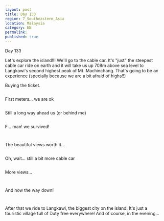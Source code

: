 ```yaml
---
layout: post
title: Day 133
region: 7_Southeastern_Asia
location: Malaysia
category: EN
permalink:
published: true
---
```


Day 133

Let's explore the island!!! We'll go to the cable car. It's "just" the steepest cable car ride on earth and it will take us up 708m above sea level to Langkawi's second highest peak of Mt. Machinchang. That's going to be an experience (specially because we are a bit afraid of highs!!)

Buying the ticket.

<p><a
href="https://lh3.googleusercontent.com/Sv8icvae1AlrM60NNk3cGrRh1tYTVqITyqw0DCXbyKcLXz9sADYn6AlsmeLzW6ysb3aFE3a47gaE1nbpB2q6YR_E-iX0eIiEWWx1ofZowkkgo07FimOyOL4ugWSC5rW9cimjVrv6DXefKaRQqEP8d10eiHbb5W5s6CJKAKTPzspPvgCblsVldhLdk-Zed1Zu5ZyRMJDOtYps8DiW-esMCWgnuUyr89Ld_RaOLSmS3snXAo2924S_5AMV1YF-JG4pbNp1IIFdtvy80DfCHH_NZWOLrXA_P0S-HJMKRk7ndzuJL9P99Um95zvAe4KFhLt_-1QbeAerQQOZm2m9jIPlNzFRt7ibAasjOnblKzbWiGnPwHa9yhxLkgDz89Gh1VXm97ub8TRe1vZPjDOOlQ77mg7rfXhRgeEbFRNqybL3FrVzBcpY-4lI-QJjJIFpZA-nP2eauwpdKtB7-f0P781b74y6NCbVtIvi-pKVRiQFqCStJev1e6tnqFbqoFVfi44GiWGW_Gzrlw8x48nVhQh7z9BnSxngaDXzP1h5ngMi3KkURpdtZjLHdQtOcu9_sN0XM8uJ8dYUIqAwX5HYVEYgsQvSduxM5cNGS67mVNNVLO4xHgSwvgSNgCBYlYsjbK2xwIgn65oK_H2zftQccdPuO3U2ptgOTKhJV1VEAauHfte47a5gswnQ3cU9fIWauWw-oMOUGKQSr3EpBVCEp2k=w669-h502-no"><img 
src="https://lh3.googleusercontent.com/Sv8icvae1AlrM60NNk3cGrRh1tYTVqITyqw0DCXbyKcLXz9sADYn6AlsmeLzW6ysb3aFE3a47gaE1nbpB2q6YR_E-iX0eIiEWWx1ofZowkkgo07FimOyOL4ugWSC5rW9cimjVrv6DXefKaRQqEP8d10eiHbb5W5s6CJKAKTPzspPvgCblsVldhLdk-Zed1Zu5ZyRMJDOtYps8DiW-esMCWgnuUyr89Ld_RaOLSmS3snXAo2924S_5AMV1YF-JG4pbNp1IIFdtvy80DfCHH_NZWOLrXA_P0S-HJMKRk7ndzuJL9P99Um95zvAe4KFhLt_-1QbeAerQQOZm2m9jIPlNzFRt7ibAasjOnblKzbWiGnPwHa9yhxLkgDz89Gh1VXm97ub8TRe1vZPjDOOlQ77mg7rfXhRgeEbFRNqybL3FrVzBcpY-4lI-QJjJIFpZA-nP2eauwpdKtB7-f0P781b74y6NCbVtIvi-pKVRiQFqCStJev1e6tnqFbqoFVfi44GiWGW_Gzrlw8x48nVhQh7z9BnSxngaDXzP1h5ngMi3KkURpdtZjLHdQtOcu9_sN0XM8uJ8dYUIqAwX5HYVEYgsQvSduxM5cNGS67mVNNVLO4xHgSwvgSNgCBYlYsjbK2xwIgn65oK_H2zftQccdPuO3U2ptgOTKhJV1VEAauHfte47a5gswnQ3cU9fIWauWw-oMOUGKQSr3EpBVCEp2k=w669-h502-no" class="oversize" alt=""></a></p>

First meters... we are ok

<p><a
href="https://lh3.googleusercontent.com/GG88d_HGE7W35RP1UNMYWOmMSqkLgyNP16T0Wn_46zW2Jiy3h4MYKbfCIuRfLxq-AnZAkajbLfYvzV7GpkcJDgKxXg6joMCGkcgsXDdCNNDrPibzJmrScThZOojzPohVBrrO4ZovZkxgpvK1oHGzSRRNQeLi58J9W1BVr0qBmtM4CspVIPXjfm1b2y7AKwTJZzef_YrbZWLYYKVi6QvB-NIgQyo59P9nhc7mB5iGvpFQuKRiPXb05UIvHG8vaKRrXSA7tZppu38btyw2OAAAkXDOCy44A-KGe1hNUrK8a3o5CtifKNJ_JvyAp_eRXOa75NbIz4o_Vefw3qxP_zeuzKOUilBUJWM7bvF4qu8H4hBEDybHdQEmG1NGptj5SDK0hZnIb3AKlHYngZNuUUtRnSQSyNqhMgBRhwhyst5UOX01BBMFv7r6KyJ1fc4eOiY-qYo9SaTkoHowOBcZv_uQMeEEAZy6SNp5_W0pq81akIjC_GYOIxTIIdf6qYt7gBBW1vwpXVI1UH9xR0UNa1lBOaXP_xCFUCZwJpz14-UGTtKHqRhzrQWc0Eb7y_DznCZ_katq9HTEH3TB55gxJpPZY09GYiJXj4N9sB7xqGtvGTSVJK0083fbTLQLbWTdgobD40eIk5Sv3ltcReK47WBV1ojROBkje1Ty0oXPqjN_xzeQjEB5JZRzGzI9MKYvCBGHoYB8MECyjXr1SfG7pMc=w836-h627-no"><img 
src="https://lh3.googleusercontent.com/GG88d_HGE7W35RP1UNMYWOmMSqkLgyNP16T0Wn_46zW2Jiy3h4MYKbfCIuRfLxq-AnZAkajbLfYvzV7GpkcJDgKxXg6joMCGkcgsXDdCNNDrPibzJmrScThZOojzPohVBrrO4ZovZkxgpvK1oHGzSRRNQeLi58J9W1BVr0qBmtM4CspVIPXjfm1b2y7AKwTJZzef_YrbZWLYYKVi6QvB-NIgQyo59P9nhc7mB5iGvpFQuKRiPXb05UIvHG8vaKRrXSA7tZppu38btyw2OAAAkXDOCy44A-KGe1hNUrK8a3o5CtifKNJ_JvyAp_eRXOa75NbIz4o_Vefw3qxP_zeuzKOUilBUJWM7bvF4qu8H4hBEDybHdQEmG1NGptj5SDK0hZnIb3AKlHYngZNuUUtRnSQSyNqhMgBRhwhyst5UOX01BBMFv7r6KyJ1fc4eOiY-qYo9SaTkoHowOBcZv_uQMeEEAZy6SNp5_W0pq81akIjC_GYOIxTIIdf6qYt7gBBW1vwpXVI1UH9xR0UNa1lBOaXP_xCFUCZwJpz14-UGTtKHqRhzrQWc0Eb7y_DznCZ_katq9HTEH3TB55gxJpPZY09GYiJXj4N9sB7xqGtvGTSVJK0083fbTLQLbWTdgobD40eIk5Sv3ltcReK47WBV1ojROBkje1Ty0oXPqjN_xzeQjEB5JZRzGzI9MKYvCBGHoYB8MECyjXr1SfG7pMc=w836-h627-no" class="oversize" alt=""></a></p>

Still a long way ahead us (or behind me)

<p><a
href="https://lh3.googleusercontent.com/CkdCS5Bv2X7a5rvYLcb2ELF4CG_PGpGdUZCD5k1hftThSAcpzJZzEHaTaeRugV7vRLROdboSDke_IVFy-1m0Fa0apWBck-sqnPQ3uHlI9FyVa0njlTHeWPIcqInvFWh7lmN_ERVIuuYXkmZD-l-LjR25zcBHTGrHdtrsS8k7wLHclX1UuU0i0yV4WLYKrVhoGSceMYizN-BDpOI3bOiNmNtgpwOHZOvBTx1yMPkJfD9wQP3_8F1ZQri_jYvWAe8HFesL1MTZ5YdM14yx50M7o6Pi9XDt5NJqtuaEixrcu2N9126NF-RvSNMMYJ-86JLGHl-Nz8ino0U1UUQQ5DdWK5mdaYBF7XSgjUxvI2OqUGFHlrmcVRMTw5X3jDOA4gmRe63XXQ4xQL9IktUAj3ify-pxp1mSWiun7csa1WJm3T3MoU3sRoFVFwPdTj2o2d1vCury7JguyYQ1CHQe9380vY42a_sth-F1PKpjYENJoxsvYL-8SkdBYZUXDx6Wr8Pds22zgwP6dyVEm3FfRAFb9u4tGx6LBDFj3fRwkwLqiIP7AS8N1mRks0vCyMqk_jpzuzx5fA7LTMXQJBa6zI4ClPJYFbj8vS-11mzX4tl_qYFvIlMlUVzR31rC3s3V9xtAaHfQdTqvkgleCxbRTNDa_ddA-_Ctz714GNITfvzhuyOy0iCHJnsLQxigZDb2yhBVZYLFy-Vy6mlujkHU7Pg=w836-h627-no"><img 
src="https://lh3.googleusercontent.com/CkdCS5Bv2X7a5rvYLcb2ELF4CG_PGpGdUZCD5k1hftThSAcpzJZzEHaTaeRugV7vRLROdboSDke_IVFy-1m0Fa0apWBck-sqnPQ3uHlI9FyVa0njlTHeWPIcqInvFWh7lmN_ERVIuuYXkmZD-l-LjR25zcBHTGrHdtrsS8k7wLHclX1UuU0i0yV4WLYKrVhoGSceMYizN-BDpOI3bOiNmNtgpwOHZOvBTx1yMPkJfD9wQP3_8F1ZQri_jYvWAe8HFesL1MTZ5YdM14yx50M7o6Pi9XDt5NJqtuaEixrcu2N9126NF-RvSNMMYJ-86JLGHl-Nz8ino0U1UUQQ5DdWK5mdaYBF7XSgjUxvI2OqUGFHlrmcVRMTw5X3jDOA4gmRe63XXQ4xQL9IktUAj3ify-pxp1mSWiun7csa1WJm3T3MoU3sRoFVFwPdTj2o2d1vCury7JguyYQ1CHQe9380vY42a_sth-F1PKpjYENJoxsvYL-8SkdBYZUXDx6Wr8Pds22zgwP6dyVEm3FfRAFb9u4tGx6LBDFj3fRwkwLqiIP7AS8N1mRks0vCyMqk_jpzuzx5fA7LTMXQJBa6zI4ClPJYFbj8vS-11mzX4tl_qYFvIlMlUVzR31rC3s3V9xtAaHfQdTqvkgleCxbRTNDa_ddA-_Ctz714GNITfvzhuyOy0iCHJnsLQxigZDb2yhBVZYLFy-Vy6mlujkHU7Pg=w836-h627-no" class="oversize" alt=""></a></p>

F... man! we survived!

<p><a
href="https://lh3.googleusercontent.com/1yvdZM4VJebNiPmAmyksrKATrB4N5o04fFiPmMJSTEykgg3d_a5GII-vWDz5I_UWmehMGI5oTM1SvNgdSursn-PMys-A87aN-GWwBZCEnwORprGFdCjKVxGUK-G8ZvelO29HzdUXfpcFyEEoUg34dY7PGBnyzXQQW0DQ_sVU4hPqUiTrhTfZaZ0b9qZ0gr6FkkgX9PIz3pgVZBJgwZHnz70LbEtbKUChM5fjASN7jsSId0llsPEGNC3R1-0IwxpiEKidiQwY23fleHD-hAD8tB-edRsqRIPyh0Vvi8Fs_AFP6a1eZv8gFLbUswNm_ZxWqLM4oN31E0DP9IGjAH0yzEgLrhPuK3v3EmLOcgYR_rB7liqACQoUAx_869ILB7I_z9-MxDCKwBnaK_bF8_sB5MFHv157G-F6IwozDapxZHeMbxopl0WQJfeLteYwnGGsPVYyCKF6_kD_0Al00fHILdvT00hF8VRaLjhjBkGztjOZF9UttNzXhQWxJLvel45BFufEAId1LytfdvI8HDJ9A3VM43GSljCstD3fnTY0x5eEkf-b7cO8-H7OHvaxXNz70K_UkVIU52BWOmH3oXtb47V0C_p6OMyBwOq0caesY0Aps1p9sx7yPoqkz7cMrOgUy5sixTrczYYm_AACpSQ-mgWjuzMi89-ZryO4Vqm2e5x0d4bLxHucdqZ_P1jR8v5Lm6eTqUYvIW6cO_CYOgQ=w836-h627-no"><img 
src="https://lh3.googleusercontent.com/1yvdZM4VJebNiPmAmyksrKATrB4N5o04fFiPmMJSTEykgg3d_a5GII-vWDz5I_UWmehMGI5oTM1SvNgdSursn-PMys-A87aN-GWwBZCEnwORprGFdCjKVxGUK-G8ZvelO29HzdUXfpcFyEEoUg34dY7PGBnyzXQQW0DQ_sVU4hPqUiTrhTfZaZ0b9qZ0gr6FkkgX9PIz3pgVZBJgwZHnz70LbEtbKUChM5fjASN7jsSId0llsPEGNC3R1-0IwxpiEKidiQwY23fleHD-hAD8tB-edRsqRIPyh0Vvi8Fs_AFP6a1eZv8gFLbUswNm_ZxWqLM4oN31E0DP9IGjAH0yzEgLrhPuK3v3EmLOcgYR_rB7liqACQoUAx_869ILB7I_z9-MxDCKwBnaK_bF8_sB5MFHv157G-F6IwozDapxZHeMbxopl0WQJfeLteYwnGGsPVYyCKF6_kD_0Al00fHILdvT00hF8VRaLjhjBkGztjOZF9UttNzXhQWxJLvel45BFufEAId1LytfdvI8HDJ9A3VM43GSljCstD3fnTY0x5eEkf-b7cO8-H7OHvaxXNz70K_UkVIU52BWOmH3oXtb47V0C_p6OMyBwOq0caesY0Aps1p9sx7yPoqkz7cMrOgUy5sixTrczYYm_AACpSQ-mgWjuzMi89-ZryO4Vqm2e5x0d4bLxHucdqZ_P1jR8v5Lm6eTqUYvIW6cO_CYOgQ=w836-h627-no" class="oversize" alt=""></a></p>

<p><a
href="https://lh3.googleusercontent.com/QzcjxPdzmMjYXZ7m6rDsQvUFY_xQoXOaBx2XPlDkNPAtad0a8ifS_QWPAfcQYIHOTHP_ajxQfV2zYzHxQW7MuCOF6gDmYI7tOqjhg0OJvOIL8u1d0lMwv3VocWlz3dxy3dlO4uTmIWS3nA8og0pfP9eGgh2VhMgILav4REA-M96stgppfRc1oBGCT7Qnab5B8YIsQwjfR8A7c06folfiNyKrQhdM9L08O_SIoW1pXLQlIzPbjM7rnKuYTEJ5B7arWlwCCWhEU9FkDy6_ok21eBsIwEBv76RSiJljRAr9T6sQu7xPyA9oxkxdcMCCg7pa3zCe7PMawb2h6kzBGxFIzGa6m-mRPa1oLty8a7qTxiA03MVNHnD1K09E_HWPEObFM2YxaolHujPa5_o2-9st2kOaMYyCoM31caEAoY-nvhtkcMjSwhDnlyiavxYwdOGla1A7DRyKTtolRMrGIEQdKR37PYgAQc_0B7QcTASNhMT344MkW-o8Jtp9MnVNVei0TgIQTab_AUIXOubJOnlEDIYfs9s7qLlQC7byfzpof2MJ2YfQjPFR8zHmhzzs4BvJ7hJrv3Jc-KJUzoGnE1XkZihtKhgDP7WpfzL5gKzbtHPpdGx4UQp-Tf3h3edWEq7HE37mOwMG5l52Oz8aU-_073iGz091bkLTjDXd2cNd7s08qCdIP8U4WOEQxXSiHGroz990g8MuViMAuT5khxw=w669-h502-no"><img 
src="https://lh3.googleusercontent.com/QzcjxPdzmMjYXZ7m6rDsQvUFY_xQoXOaBx2XPlDkNPAtad0a8ifS_QWPAfcQYIHOTHP_ajxQfV2zYzHxQW7MuCOF6gDmYI7tOqjhg0OJvOIL8u1d0lMwv3VocWlz3dxy3dlO4uTmIWS3nA8og0pfP9eGgh2VhMgILav4REA-M96stgppfRc1oBGCT7Qnab5B8YIsQwjfR8A7c06folfiNyKrQhdM9L08O_SIoW1pXLQlIzPbjM7rnKuYTEJ5B7arWlwCCWhEU9FkDy6_ok21eBsIwEBv76RSiJljRAr9T6sQu7xPyA9oxkxdcMCCg7pa3zCe7PMawb2h6kzBGxFIzGa6m-mRPa1oLty8a7qTxiA03MVNHnD1K09E_HWPEObFM2YxaolHujPa5_o2-9st2kOaMYyCoM31caEAoY-nvhtkcMjSwhDnlyiavxYwdOGla1A7DRyKTtolRMrGIEQdKR37PYgAQc_0B7QcTASNhMT344MkW-o8Jtp9MnVNVei0TgIQTab_AUIXOubJOnlEDIYfs9s7qLlQC7byfzpof2MJ2YfQjPFR8zHmhzzs4BvJ7hJrv3Jc-KJUzoGnE1XkZihtKhgDP7WpfzL5gKzbtHPpdGx4UQp-Tf3h3edWEq7HE37mOwMG5l52Oz8aU-_073iGz091bkLTjDXd2cNd7s08qCdIP8U4WOEQxXSiHGroz990g8MuViMAuT5khxw=w669-h502-no" class="oversize" alt=""></a></p>

The beautiful views worth it...

<p><a
href="https://lh3.googleusercontent.com/aDB2PvvdvjAWrorbuuUrkh3RhBIN92EZN2P4_GbsyUYTp8vwWLOCUba_BIaL9xQ2kOnhxw6OFoNe7bY2gDcTcRIlOqryBWo60Id_82NwSLvJpv-0g0Bid6YEKFh7rlPWygCbWKcpZGpA8Ce6p9zSybdCRPsldB4Lh01jeDUzCrvkyqRN9HDi_8f77kGzAcH3BII4DWGevjZy9uMX_gKGOCX2CBKh-BQRDKB9frfwvEs2aBrJp1GLFO0lB_rBbmmz9lNSqKNw1kqRWEPa4-fEB3XOt8SO5qTDZjUe_OkVTqSzdnvHMNBcU5tjRVTMgLtsZ7Zpaeefbtk1oaBAzw1W6sMsN_8Y6g_2H9_QVuGLgLas6m5gsVG_TOejbSWoGhdsovs_jpkoX9Kh4GR780yrxMfPtz_tcxC77QD0GQGqsouHzEGqZEu-x6tnnOSv7BYBwSndW3iZKpWPAioHnbuJNgZew0YkFicP2GFcKzDJn9mcRCBUuiEcn9U-KCPFGd2-g2NJvJxqzibyS13s60cvNjJcMqaZQ7CtGwJncndUeuLFPMvqkRatkIS9sN6e6pAdoLPlG3ESplvBzMJRzUYDp2JKFgk3J83OBQT5E0P5uqiCr8nwyqm6-PgFDVQmrOkZ5dl_w8OIaj05u4atWvaOPq7tSwcwm4HcXEKBkfTa4BESi9b8_V93GSZE7BVlbqLW4pAC3Lb9IjqJg92ZJoc=w836-h627-no"><img 
src="https://lh3.googleusercontent.com/aDB2PvvdvjAWrorbuuUrkh3RhBIN92EZN2P4_GbsyUYTp8vwWLOCUba_BIaL9xQ2kOnhxw6OFoNe7bY2gDcTcRIlOqryBWo60Id_82NwSLvJpv-0g0Bid6YEKFh7rlPWygCbWKcpZGpA8Ce6p9zSybdCRPsldB4Lh01jeDUzCrvkyqRN9HDi_8f77kGzAcH3BII4DWGevjZy9uMX_gKGOCX2CBKh-BQRDKB9frfwvEs2aBrJp1GLFO0lB_rBbmmz9lNSqKNw1kqRWEPa4-fEB3XOt8SO5qTDZjUe_OkVTqSzdnvHMNBcU5tjRVTMgLtsZ7Zpaeefbtk1oaBAzw1W6sMsN_8Y6g_2H9_QVuGLgLas6m5gsVG_TOejbSWoGhdsovs_jpkoX9Kh4GR780yrxMfPtz_tcxC77QD0GQGqsouHzEGqZEu-x6tnnOSv7BYBwSndW3iZKpWPAioHnbuJNgZew0YkFicP2GFcKzDJn9mcRCBUuiEcn9U-KCPFGd2-g2NJvJxqzibyS13s60cvNjJcMqaZQ7CtGwJncndUeuLFPMvqkRatkIS9sN6e6pAdoLPlG3ESplvBzMJRzUYDp2JKFgk3J83OBQT5E0P5uqiCr8nwyqm6-PgFDVQmrOkZ5dl_w8OIaj05u4atWvaOPq7tSwcwm4HcXEKBkfTa4BESi9b8_V93GSZE7BVlbqLW4pAC3Lb9IjqJg92ZJoc=w836-h627-no" class="oversize" alt=""></a></p>

Oh, wait... still a bit more cable car

<p><a
href="https://lh3.googleusercontent.com/47z_E7AJ7Dr0nPnIvKB3JAPtlvqAwc15mrBbEnxgBmjcMlZF50KFR9gnGd6htVxqVhOg0HYZCk3i1C-MC9ryK3hBd17KCjmDO7oGteoO-RbSGusZroiTau6RpZO0z-6ZyIUS0ksIdfPnQWpIG3P87Xlr4uZ7ANAJbDm8h4_wt2kCxiMbp5O2ewhyxYNcG3jfh8ZdK1rF9IfPOfSRLPey35DdvKAX9HcHIwu6Cv_8k3I9PAIv7fCdgqZ3uDTtkVjc0PJukIaZZVEIDlzrgujoa8v3DombEJdvoB2hBrC2NJ8j6KsxvqI-rl0sk7wTsaqVVbabH_iGV9GAEfe2X0C07F4sqZQfA8fPT5r97HAmGxWoLqoBNubYFGxf411mmLkSdXzg-eHi0LDAeWQjSlcjrI7PEggjp3lyjtm9MN-K6bCAmuH_Xy9XPy5BahlcKdlyXGzy0cpM95ijbcHIyxzmGXWvGgkZi6u9zalHiqSe7iVlxusTE-RGoZpvlJLGDHkAnLHjxst16Qt1BiuMToWsq8AWtKj7U3xOuwk52TeWCBH9BD7CM-B2yHhnuKCeeUtHSMA8Tgnn4tjzc3DvkFvksk5eHPKOJlk8nNQOMGXvii7AIQj03AjtG88JCjn2V1r0rPkc6NLmP9LGfruG1HKJsfybf1Vz16br-LE3TYYJunhGPY8yQD3Y9Com40iEKWyUdGZhhU-E_RwPK62P3uU=w669-h502-no"><img 
src="https://lh3.googleusercontent.com/47z_E7AJ7Dr0nPnIvKB3JAPtlvqAwc15mrBbEnxgBmjcMlZF50KFR9gnGd6htVxqVhOg0HYZCk3i1C-MC9ryK3hBd17KCjmDO7oGteoO-RbSGusZroiTau6RpZO0z-6ZyIUS0ksIdfPnQWpIG3P87Xlr4uZ7ANAJbDm8h4_wt2kCxiMbp5O2ewhyxYNcG3jfh8ZdK1rF9IfPOfSRLPey35DdvKAX9HcHIwu6Cv_8k3I9PAIv7fCdgqZ3uDTtkVjc0PJukIaZZVEIDlzrgujoa8v3DombEJdvoB2hBrC2NJ8j6KsxvqI-rl0sk7wTsaqVVbabH_iGV9GAEfe2X0C07F4sqZQfA8fPT5r97HAmGxWoLqoBNubYFGxf411mmLkSdXzg-eHi0LDAeWQjSlcjrI7PEggjp3lyjtm9MN-K6bCAmuH_Xy9XPy5BahlcKdlyXGzy0cpM95ijbcHIyxzmGXWvGgkZi6u9zalHiqSe7iVlxusTE-RGoZpvlJLGDHkAnLHjxst16Qt1BiuMToWsq8AWtKj7U3xOuwk52TeWCBH9BD7CM-B2yHhnuKCeeUtHSMA8Tgnn4tjzc3DvkFvksk5eHPKOJlk8nNQOMGXvii7AIQj03AjtG88JCjn2V1r0rPkc6NLmP9LGfruG1HKJsfybf1Vz16br-LE3TYYJunhGPY8yQD3Y9Com40iEKWyUdGZhhU-E_RwPK62P3uU=w669-h502-no" class="oversize" alt=""></a></p>

More views...

<p><a
href="https://lh3.googleusercontent.com/sX8clEToxtZ45A-50KKrQFQC0_AT7VjcfJrXj2O6YSYpPdTNPMcDn3CHoonMJIPYUJNDjc1sTj2c45i5_9P4059DpPuZjoP42BD8xqhd_xpHBc7bAUfuMEFEPuihXDy2Z8jklDE-WLDR-gUepZCf0uVcAUmzdOHR05N1ICtZ7EFzqJEAGwwQ8SG8-4CBgM2AAOVoFyRfN7BUoeYWmXRiy9MhTQQ9zsz0qYcgR_8Wk3LvyeIkpCydvBVrQRCQ87rUBKUCARTS2Ban0S17K6Zu44GDkDgY4v7n-DbX8wK6NhZGzZkMXwlsaLWamwgjsxouWd3nTCMmStHWx3BgNxJaH3C4dJdTzhg3Jf-ubRTrLoKFJj_3cnBp04U2nE0gwWiTIxugUQ1ec335wdZrBQkhs-YbqSo8ItELMbREFi_tDqqY3OcEi_Y_pmGh9AntrPBQOVChpKHA0BSBjtwf3b2ToApfrJTLClI9XuyrAQohrl0eHC8qYf344KShud7xA9qV62m7vHn8RXXxZHAcipmoIDRIFp5E8vf4YMJSIRoQdjdMNaDwaTQmDddZawDqHW7nU2fnY6ewuEyKJzqeDDchNyyxxFf_uQNoTMuQ2upwEppHwxNiQr1rUcx88HIA8Lw6fBAbdyCcPPSQ2WR6tErJR0h_NH512ujc2_NRxtS--khe2Kzoo9L40nlw7v2j2rCpsQJ46kUgng0juEJCrfo=w836-h627-no"><img 
src="https://lh3.googleusercontent.com/sX8clEToxtZ45A-50KKrQFQC0_AT7VjcfJrXj2O6YSYpPdTNPMcDn3CHoonMJIPYUJNDjc1sTj2c45i5_9P4059DpPuZjoP42BD8xqhd_xpHBc7bAUfuMEFEPuihXDy2Z8jklDE-WLDR-gUepZCf0uVcAUmzdOHR05N1ICtZ7EFzqJEAGwwQ8SG8-4CBgM2AAOVoFyRfN7BUoeYWmXRiy9MhTQQ9zsz0qYcgR_8Wk3LvyeIkpCydvBVrQRCQ87rUBKUCARTS2Ban0S17K6Zu44GDkDgY4v7n-DbX8wK6NhZGzZkMXwlsaLWamwgjsxouWd3nTCMmStHWx3BgNxJaH3C4dJdTzhg3Jf-ubRTrLoKFJj_3cnBp04U2nE0gwWiTIxugUQ1ec335wdZrBQkhs-YbqSo8ItELMbREFi_tDqqY3OcEi_Y_pmGh9AntrPBQOVChpKHA0BSBjtwf3b2ToApfrJTLClI9XuyrAQohrl0eHC8qYf344KShud7xA9qV62m7vHn8RXXxZHAcipmoIDRIFp5E8vf4YMJSIRoQdjdMNaDwaTQmDddZawDqHW7nU2fnY6ewuEyKJzqeDDchNyyxxFf_uQNoTMuQ2upwEppHwxNiQr1rUcx88HIA8Lw6fBAbdyCcPPSQ2WR6tErJR0h_NH512ujc2_NRxtS--khe2Kzoo9L40nlw7v2j2rCpsQJ46kUgng0juEJCrfo=w836-h627-no" class="oversize" alt=""></a></p>

<p><a
href="https://lh3.googleusercontent.com/7b_SyNuNY0K2zyswftNp-s0hQiQ0CMyxjU3l4X2V8NTfsnoIZvkZp_h1LqcwHTuHe8tRhgwUxAodlVMFCshyAviRx7lJzfUxF4uCq_K7e1AP8F_ipModrsPYxNyg54RVqV230tZdxHijaDcohkaY6c9Mdi4fKUFjPWa0TtKXnjF2VJ9dnm_I3nAAT7k0mYQvTj56IGVS3074GHadc6OOHk87YzuQ1WdEz7WSGra-peb9U51id66C81TftpZuBQDCHjC2eDiHl3yG-OmwnwR9kPtWq2IVCgyDk8FxwhP_PI3LCcGFXUoAuOiIqhloOUVT-gevVL8H32q2f35HPgPz2LB5jK_ks65jCMKRn2akLdgUkNvPy_QXPp_8AyE62CCDmW3KDH5TQoE90ePeBpT_CBAYCWouXmpG4QYFnbp9m8bHvhE8eZrp6_HB22wqb_QcIZDZHt_WmCOkDDl3fYNIu_xGYaQMZC8yF0JJR_ce3YO8iQd2clKqN6HZFqNWuYd_llZeZdlhTfWG2wetqJO1OoZQGn5gujcOfZ_YUkhcZDmzIYeXuWrlBpUEwE55lTKwUPEKn1-rljj0-0ZFEy_tUi1Q2doSL0BhyqYGRswb3_QVuUGGcwwwowrX-ULOCvgxFG6NbU3P7MH-gV2L-hXvPGLfro7Grt2hgdutDAcJmxulmLIrKGheNnn9KbAdgIa-wq-pBJYLf-Y-LzMSci8=w669-h502-no"><img 
src="https://lh3.googleusercontent.com/7b_SyNuNY0K2zyswftNp-s0hQiQ0CMyxjU3l4X2V8NTfsnoIZvkZp_h1LqcwHTuHe8tRhgwUxAodlVMFCshyAviRx7lJzfUxF4uCq_K7e1AP8F_ipModrsPYxNyg54RVqV230tZdxHijaDcohkaY6c9Mdi4fKUFjPWa0TtKXnjF2VJ9dnm_I3nAAT7k0mYQvTj56IGVS3074GHadc6OOHk87YzuQ1WdEz7WSGra-peb9U51id66C81TftpZuBQDCHjC2eDiHl3yG-OmwnwR9kPtWq2IVCgyDk8FxwhP_PI3LCcGFXUoAuOiIqhloOUVT-gevVL8H32q2f35HPgPz2LB5jK_ks65jCMKRn2akLdgUkNvPy_QXPp_8AyE62CCDmW3KDH5TQoE90ePeBpT_CBAYCWouXmpG4QYFnbp9m8bHvhE8eZrp6_HB22wqb_QcIZDZHt_WmCOkDDl3fYNIu_xGYaQMZC8yF0JJR_ce3YO8iQd2clKqN6HZFqNWuYd_llZeZdlhTfWG2wetqJO1OoZQGn5gujcOfZ_YUkhcZDmzIYeXuWrlBpUEwE55lTKwUPEKn1-rljj0-0ZFEy_tUi1Q2doSL0BhyqYGRswb3_QVuUGGcwwwowrX-ULOCvgxFG6NbU3P7MH-gV2L-hXvPGLfro7Grt2hgdutDAcJmxulmLIrKGheNnn9KbAdgIa-wq-pBJYLf-Y-LzMSci8=w669-h502-no" class="oversize" alt=""></a></p>


And now the way down!

<p><a
href="https://lh3.googleusercontent.com/bbqPQGsRmU8EdX10HEpKIUf7raOf2Q0yKTB2H_-aGfuhAX3hjeAb5Q2ytPfLBuSXDupSFZym8WT9JyzGmRMtBHJsvaQhEwcu8DYR4h4WPoxIW54QkioNS8nPfOMocakHBJ8xCQmeYlJPdRHXS_WDdxnmW-eHNGzRF2ENnKvNXKuwbpRpu2BVoBsHA4RIuPVezpRqsVzOHcQ06UapF2OCTdCaanlGbzvZVaguJhFBdcPBTkwCxpdEzcPSQfIm7f25eOnadOsDsdTUC7NBvDgrPRuJo8VM32K4mEbnaJBZERZCCtZWybXWbtypKD9O9fQSx0kim6XqovtktkYZmicDb7W0cViEgVxIkpldzjVUVUwbZyF1FFixMXlXCZOCr3Q84jK9fsOUgW2m7kyKC2-Xzxmf7ajStxwtk93Q_35-U8ZtRx8mz1-WqCk-PNVyPg7DOQv1NoLc2EoXxrfzJm6X63W0yN74yloGEG0Zco9wblCywJ-euPvvBofQoVpeWarJhg6WZuWowqtM3HSkYNXHvqLg_NwtKJv2Aum15GGqFqxXcvRtbBQM7JP6ZfOHUaRCraKLcoLG7VG7CZy59ojJsYpxYSCLWXwFvnVJ4DjOZ3nvzi0jx3Xn8zsaDYnxPEqPLYOsH6RWqxHhrKsAwuUGJeAosW6JjR-MeE3dzCmyC5U-Se21IiLhr6_cKF4yX6c5XeoJHXhFRlvALuclUfg=w669-h502-no"><img 
src="https://lh3.googleusercontent.com/bbqPQGsRmU8EdX10HEpKIUf7raOf2Q0yKTB2H_-aGfuhAX3hjeAb5Q2ytPfLBuSXDupSFZym8WT9JyzGmRMtBHJsvaQhEwcu8DYR4h4WPoxIW54QkioNS8nPfOMocakHBJ8xCQmeYlJPdRHXS_WDdxnmW-eHNGzRF2ENnKvNXKuwbpRpu2BVoBsHA4RIuPVezpRqsVzOHcQ06UapF2OCTdCaanlGbzvZVaguJhFBdcPBTkwCxpdEzcPSQfIm7f25eOnadOsDsdTUC7NBvDgrPRuJo8VM32K4mEbnaJBZERZCCtZWybXWbtypKD9O9fQSx0kim6XqovtktkYZmicDb7W0cViEgVxIkpldzjVUVUwbZyF1FFixMXlXCZOCr3Q84jK9fsOUgW2m7kyKC2-Xzxmf7ajStxwtk93Q_35-U8ZtRx8mz1-WqCk-PNVyPg7DOQv1NoLc2EoXxrfzJm6X63W0yN74yloGEG0Zco9wblCywJ-euPvvBofQoVpeWarJhg6WZuWowqtM3HSkYNXHvqLg_NwtKJv2Aum15GGqFqxXcvRtbBQM7JP6ZfOHUaRCraKLcoLG7VG7CZy59ojJsYpxYSCLWXwFvnVJ4DjOZ3nvzi0jx3Xn8zsaDYnxPEqPLYOsH6RWqxHhrKsAwuUGJeAosW6JjR-MeE3dzCmyC5U-Se21IiLhr6_cKF4yX6c5XeoJHXhFRlvALuclUfg=w669-h502-no" class="oversize" alt=""></a></p>

<p><a
href="https://lh3.googleusercontent.com/KW-cTSNMOuJYDWvQtHH20HzF4Yoh0SNOAFaTS_bbV49wlJcXSsFVDhOh4nBfJpt6B3g5sA2GuDmWkVpwoc_0oO7A6huEbkpyFDlCLOi7gKiXGPBPoP_F0gdaJ2O_Zr1oDxkSre-e99OEd0S9gBH_PWY5sdqZEaSRhfebBDK8dtdRUwjLm8woU3KDzBX4RGn8vOqDnrYlcMMnmQ_tDwiAUig6mBtNnlSfAgyat9bV0vn51-ZoFJwfcG14nt4-Ah66dU1vkT5NfAoRO5YoVZTIEUwWE_ju8y3z_Cs9TsbRgOB4daBWpvTx7AhMIw3WjZ21O37cH4zVWb1FbZiKSdTe2RbxbZAZDLDSnRz5bCjZwPP2RmuewF_Teadonz50rXhVerjje3iu4G9ImNSCwsqQ0v8g6TOadAu4NyVIhqiN9cTqYAqT89cbpUOtlVo-IGB7uI0Xzu2FUJ2YizNgHBwwZ9lVa-NV3qWqbLyGOyPP2jmxTXDu-zU_hmmbVBw5tESTtwBM5s7CrR086h6RJwwH7-dvv5YzsuIBXSaMgcwSH059U5CGSoAPI06aPPLO-tRRvFZzWMYmZEH4QDz7Z6N6ZNteMDS5UvQqZ-GU9ShSLIvY2aZJ1AhpgVMDqo8TF2krvgeOL5xc9z_vje0ypiBh138SDPG3uWYgeuopL8kHDK3msFlPTLdELHYvzdpQJ44_cfmhI561zDhj0Othn0Y=w836-h627-no"><img 
src="https://lh3.googleusercontent.com/KW-cTSNMOuJYDWvQtHH20HzF4Yoh0SNOAFaTS_bbV49wlJcXSsFVDhOh4nBfJpt6B3g5sA2GuDmWkVpwoc_0oO7A6huEbkpyFDlCLOi7gKiXGPBPoP_F0gdaJ2O_Zr1oDxkSre-e99OEd0S9gBH_PWY5sdqZEaSRhfebBDK8dtdRUwjLm8woU3KDzBX4RGn8vOqDnrYlcMMnmQ_tDwiAUig6mBtNnlSfAgyat9bV0vn51-ZoFJwfcG14nt4-Ah66dU1vkT5NfAoRO5YoVZTIEUwWE_ju8y3z_Cs9TsbRgOB4daBWpvTx7AhMIw3WjZ21O37cH4zVWb1FbZiKSdTe2RbxbZAZDLDSnRz5bCjZwPP2RmuewF_Teadonz50rXhVerjje3iu4G9ImNSCwsqQ0v8g6TOadAu4NyVIhqiN9cTqYAqT89cbpUOtlVo-IGB7uI0Xzu2FUJ2YizNgHBwwZ9lVa-NV3qWqbLyGOyPP2jmxTXDu-zU_hmmbVBw5tESTtwBM5s7CrR086h6RJwwH7-dvv5YzsuIBXSaMgcwSH059U5CGSoAPI06aPPLO-tRRvFZzWMYmZEH4QDz7Z6N6ZNteMDS5UvQqZ-GU9ShSLIvY2aZJ1AhpgVMDqo8TF2krvgeOL5xc9z_vje0ypiBh138SDPG3uWYgeuopL8kHDK3msFlPTLdELHYvzdpQJ44_cfmhI561zDhj0Othn0Y=w836-h627-no" class="oversize" alt=""></a></p>

After that we ride to Langkawi, the biggest city on the island. It's just a touristic village full of Duty free everywhere! And of course, in the evening...

<p><a
href="https://lh3.googleusercontent.com/s6NMLSLVgw9p466OQ5EwLtTHvm3OWJ5s4qUYmMpnLgezlVqxv2WsvSxEDxJKRi7l7IWVgMt72pyhWTsqmhfD4MX4U5pIWLceNveMQ9h0iyo14FKaVmpCdFypvQ_ICrRrmkDsmGLZ6PEYEMEJdqm8rqf9RqLnkTmE1W4PvkjbaHg99wLfSIDNPBcKiM9Uqwxo8vbBCGhuqZvL5NlbjcJE_aINbyPQnRD1ml7QtT0l8aIKsyplYX28Y-XzhcRahLyWaiyvWXUOltxG-5QNmz_ryQlhmn9bZPltaWI0O3PN5Ss4S7shvjx2at1CDgz5aCPWBu45DydrRUnuA6xI8-Sc31VEhsi_3QV7GWACrKt0lJZNqRTXaKbhJpzVHxj_zDC8RCMYU6bXGfDX5wqkXTfuA3Cqkj4Ds1TsMIw9UafSCZ7dN5E1wk6Vs6SL9wVYZGh23eKEYHxqEsY-LM-bFBK7q75PITo7f3y6_zAkXON52ZhMO7UoRk-wTjEu5cDqwQr9i7SpgWS5oclOBlJaL6XfNwn5lzhhL4j5jmGSLIMrZYgbbw4Gdru9RUmWeX6wA0ikNb_rzXCtIKgqzaMlbUpOOT0T-L7Aiz3WS8kkOMrTSD9PCWhgvbL8CGUcGM7uKXLqmkYOX2RSEpGsYFbPq9h7f8SJQR98h4bx5Eat2Q08dBCCYgz2VgNAymjX4lAmpQyif58YUbnGXvaPJyNFUqI=w669-h502-no"><img 
src="https://lh3.googleusercontent.com/s6NMLSLVgw9p466OQ5EwLtTHvm3OWJ5s4qUYmMpnLgezlVqxv2WsvSxEDxJKRi7l7IWVgMt72pyhWTsqmhfD4MX4U5pIWLceNveMQ9h0iyo14FKaVmpCdFypvQ_ICrRrmkDsmGLZ6PEYEMEJdqm8rqf9RqLnkTmE1W4PvkjbaHg99wLfSIDNPBcKiM9Uqwxo8vbBCGhuqZvL5NlbjcJE_aINbyPQnRD1ml7QtT0l8aIKsyplYX28Y-XzhcRahLyWaiyvWXUOltxG-5QNmz_ryQlhmn9bZPltaWI0O3PN5Ss4S7shvjx2at1CDgz5aCPWBu45DydrRUnuA6xI8-Sc31VEhsi_3QV7GWACrKt0lJZNqRTXaKbhJpzVHxj_zDC8RCMYU6bXGfDX5wqkXTfuA3Cqkj4Ds1TsMIw9UafSCZ7dN5E1wk6Vs6SL9wVYZGh23eKEYHxqEsY-LM-bFBK7q75PITo7f3y6_zAkXON52ZhMO7UoRk-wTjEu5cDqwQr9i7SpgWS5oclOBlJaL6XfNwn5lzhhL4j5jmGSLIMrZYgbbw4Gdru9RUmWeX6wA0ikNb_rzXCtIKgqzaMlbUpOOT0T-L7Aiz3WS8kkOMrTSD9PCWhgvbL8CGUcGM7uKXLqmkYOX2RSEpGsYFbPq9h7f8SJQR98h4bx5Eat2Q08dBCCYgz2VgNAymjX4lAmpQyif58YUbnGXvaPJyNFUqI=w669-h502-no" class="oversize" alt=""></a></p>



